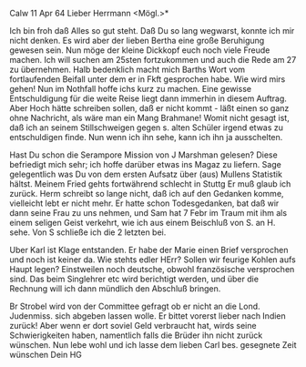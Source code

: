  Calw 11 Apr 64
Lieber Herrmann <Mögl.>*

Ich bin froh daß Alles so gut steht. Daß Du so lang wegwarst, konnte ich mir nicht denken. Es wird aber der lieben Bertha eine große Beruhigung gewesen sein. Nun möge der kleine Dickkopf euch noch viele Freude machen. 
Ich will suchen am 25sten fortzukommen und auch die Rede am 27 zu übernehmen. Halb bedenklich macht mich Barths Wort vom fortlaufenden Beifall unter dem er in Fkft gesprochen habe. Wie wird mirs gehen! Nun im Nothfall hoffe ichs kurz zu machen. Eine gewisse Entschuldigung für die weite Reise liegt dann immerhin in diesem Auftrag. Aber Hoch hätte schreiben sollen, daß er nicht kommt - läßt einen so ganz ohne Nachricht, als wäre man ein Mang Brahmane! Womit nicht gesagt ist, daß ich an seinem Stillschweigen gegen s. alten Schüler irgend etwas zu entschuldigen finde. Nun wenn ich ihn sehe, kann ich ihn ja ausschelten.

Hast Du schon die Serampore Mission von J Marshman gelesen? Diese befriedigt mich sehr; ich hoffe darüber etwas ins Magaz zu liefern. Sage gelegentlich was Du von dem ersten Aufsatz über (aus) Mullens Statistik hältst. 
Meinem Fried gehts fortwährend schlecht in Stuttg Er muß glaub ich zurück. Herm schreibt so lange nicht, daß ich auf den Gedanken komme, vielleicht lebt er nicht mehr. Er hatte schon Todesgedanken, bat daß wir dann seine Frau zu uns nehmen, und Sam hat 7 Febr im Traum mit ihm als einem seligen Geist verkehrt, wie ich aus einem Beischluß von S. an H. sehe. Von S schließe ich die 2 letzten bei.

Uber Karl ist Klage entstanden. Er habe der Marie einen Brief versprochen und noch ist keiner da. Wie stehts edler HErr? Sollen wir feurige Kohlen aufs Haupt legen? Einstweilen noch deutsche, obwohl französische versprochen sind. Das beim Singlehrer etc wird berichtigt werden, und über die Rechnung will ich dann mündlich den Abschluß bringen.

Br Strobel wird von der Committee gefragt ob er nicht an die Lond. Judenmiss. sich abgeben lassen wolle. Er bittet vorerst lieber nach Indien zurück! Aber wenn er dort soviel Geld verbraucht hat, wirds seine Schwierigkeiten haben, namentlich falls die Brüder ihn nicht zurück wünschen. Nun lebe wohl und ich lasse dem lieben Carl bes. gesegnete Zeit wünschen  Dein HG

